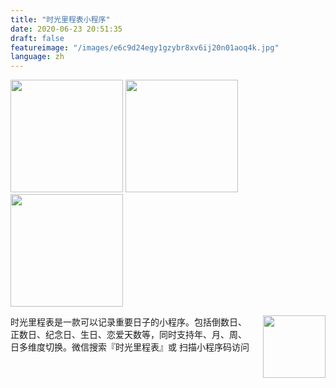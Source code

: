 ```yaml
---
title: "时光里程表小程序"
date: 2020-06-23 20:51:35
draft: false
featureimage: "/images/e6c9d24egy1gzybr8xv6ij20n01aoq4k.jpg"
language: zh
---
```



<div class="photos-row">
  <img src="../images/e6c9d24egy1gzybr8xv6ij20n01aoq4k.jpg" width="180" />
  <img src="../images/e6c9d24egy1gzybr8ks9dj20n01at75p.jpg" width="180" />
  <img src="../images/e6c9d24egy1gzybr81zafj20n01bd40n.jpg" width="180" />
</div>
<div><p style="float: right; margin-left: 20px">
 <img src="../images/008i3skNgy1gynquz4rdnj309k09kmxa.jpg" width="100" />
</p>
</div>

时光里程表是一款可以记录重要日子的小程序。包括倒数日、正数日、纪念日、生日、恋爱天数等，同时支持年、月、周、日多维度切换。微信搜索『时光里程表』或 扫描小程序码访问

